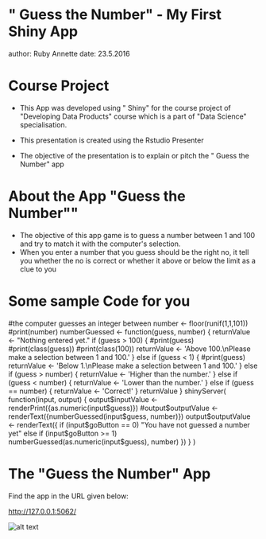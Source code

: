 " Guess the Number" - My First Shiny App
========================================================
author: Ruby Annette
date: 23.5.2016

Course Project
========================================================


* This App was developed using " Shiny" for the course project of "Developing Data Products" course which is a part of "Data Science" specialisation.

* This presentation is created using the Rstudio Presenter

* The objective of the presentation is to explain or pitch the " Guess the Number" app

About the App "Guess the Number""
========================================================

* The objective of this app game is to guess a number between 1 and 100 and try to match it with the computer's selection.
* When you enter a number that you guess should be the right no, it tell you whether the no is correct or whether it above or below the limit as a clue to you

Some sample Code for you
========================================================

#the computer guesses an integer between
number <- floor(runif(1,1,101))
#print(number)
numberGuessed <- function(guess, number) {
       returnValue <- "Nothing entered yet."
       if (guess > 100) {
               #print(guess)
               #print(class(guess))                #print(class(100))
                returnValue <- 'Above 100.\nPlease make a selection between 1 and 100.'
       }
       else if (guess < 1) {
               #print(guess)
               returnValue <- 'Below 1.\nPlease make a selection between 1 and 100.'
       }
        else if (guess > number) {
                returnValue <- 'Higher than the number.'
        }
        else if (guess < number) {
                returnValue <- 'Lower than the number.'
       }
       else if (guess == number) {
                returnValue <- 'Correct!'
        }
        returnValue
}
shinyServer( 
        function(input, output) {
                output$inputValue <- renderPrint({as.numeric(input$guess)})
                #output$outputValue <- renderText({numberGuessed(input$guess, number)})
                output$outputValue <- renderText({
                        if (input$goButton == 0) "You have not guessed a number yet"
                        else if (input$goButton >= 1) numberGuessed(as.numeric(input$guess), number)
                })
        }
) 

The "Guess the Number" App
========================================================

Find the app in the URL given below: 

http://127.0.0.1:5062/

![alt text](GuessNumber.png)





```
